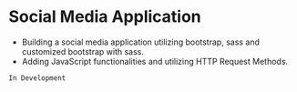 # Social Media Application
- Building a social media application utilizing bootstrap, sass and customized bootstrap with sass.
- Adding JavaScript functionalities and utilizing HTTP Request Methods.

```In Development```
